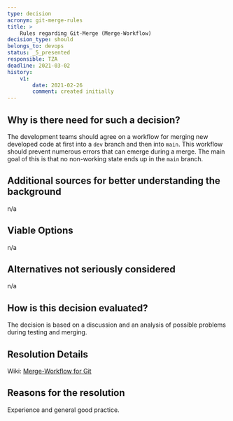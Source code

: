 ```yaml
---
type: decision
acronym: git-merge-rules
title: >
    Rules regarding Git-Merge (Merge-Workflow)
decision_type: should
belongs_to: devops
status: _5_presented
responsible: TZA    
deadline: 2021-03-02
history:
    v1:
        date: 2021-02-26
        comment: created initially
---
```


## Why is there need for such a decision?

The development teams should agree on a workflow for merging new developed code at first
into a `dev` branch and then into `main`. This workflow should prevent numerous errors that
can emerge during a merge. The main goal of this is that no non-working state ends up in the `main` branch.

## Additional sources for better understanding the background
n/a

## Viable Options
n/a

## Alternatives not seriously considered
n/a

## How is this decision evaluated?

The decision is based on a discussion and an analysis of possible problems during testing and merging.
 
## Resolution Details

Wiki: [Merge-Workflow for Git](https://github.com/EVATool/evatool-backend/wiki/DevOps-Merge-Workflow)

## Reasons for the resolution

Experience and general good practice.

